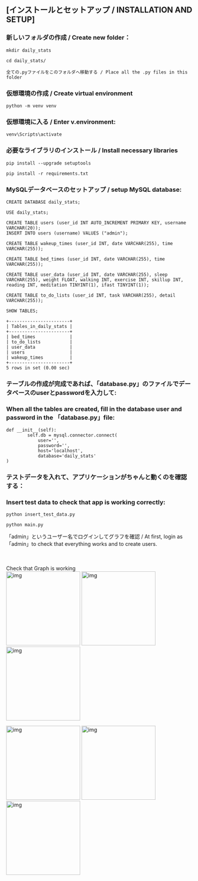 ## [インストールとセットアップ / INSTALLATION AND SETUP]

### 新しいフォルダの作成 / Create new folder：
```
mkdir daily_stats

cd daily_stats/

全ての.pyファイルをこのフォルダへ移動する / Place all the .py files in this folder
```
### 仮想環境の作成 / Create virtual environment
```
python -m venv venv
```
### 仮想環境に入る / Enter v.environment:
```
venv\Scripts\activate
```
### 必要なライブラリのインストール / Install necessary libraries
```
pip install --upgrade setuptools
```
```
pip install -r requirements.txt
```

### MySQLデータベースのセットアップ / setup MySQL database:
```
CREATE DATABASE daily_stats;

USE daily_stats;

CREATE TABLE users (user_id INT AUTO_INCREMENT PRIMARY KEY, username VARCHAR(20));
INSERT INTO users (username) VALUES ("admin");

CREATE TABLE wakeup_times (user_id INT, date VARCHAR(255), time VARCHAR(255));

CREATE TABLE bed_times (user_id INT, date VARCHAR(255), time VARCHAR(255));

CREATE TABLE user_data (user_id INT, date VARCHAR(255), sleep VARCHAR(255), weight FLOAT, walking INT, exercise INT, skillup INT, reading INT, meditation TINYINT(1), ifast TINYINT(1));

CREATE TABLE to_do_lists (user_id INT, task VARCHAR(255), detail VARCHAR(255));

SHOW TABLES;
```
```
+-----------------------+
| Tables_in_daily_stats |
+-----------------------+
| bed_times             |
| to_do_lists           |
| user_data             |
| users                 |
| wakeup_times          |
+-----------------------+
5 rows in set (0.00 sec)
```

### テーブルの作成が完成であれば、「database.py」のファイルでデータベースのuserとpasswordを入力して:
### When all the tables are created, fill in the database user and password in the 「database.py」file:
```
def __init__(self):
        self.db = mysql.connector.connect(
            user='',
            password='',
            host='localhost',
            database='daily_stats'
) 
```

### テストデータを入れて、アプリケーションがちゃんと動くのを確認する：
### Insert test data to check that app is working correctly:
```
python insert_test_data.py

python main.py
```
「admin」というユーザー名でログインしてグラフを確認 / At first, login as 「admin」to check that everything works and to create users.

<p>
　<div>Check that Graph is working</div>
  <img src="https://github.com/user-attachments/assets/f0f26812-97d6-4d5a-88d1-d9bd9b5e8d10" alt="img" width="200" height="auto" />
  <img src="https://github.com/user-attachments/assets/d09eb7ad-cb0a-4906-9826-0b2fb8bee66e" alt="img" width="200" height="auto" />
  <img src="https://github.com/user-attachments/assets/d096e0bc-1673-4fc2-8894-43ec1c9b8f7e" alt="img" width="200" height="auto" />
</p>
<p>
  <img src="https://github.com/user-attachments/assets/d3f8b1ab-d128-44d2-ada4-77a9a226ad36" alt="img" width="200" height="auto" />
  <img src="https://github.com/user-attachments/assets/736b28b9-5a7e-4f69-ae3f-012607269439" alt="img" width="200" height="auto" />
  <img src="https://github.com/user-attachments/assets/d580b707-55ae-4469-be77-a22eb3dfcd89" alt="img" width="200" height="auto" />
</p>



